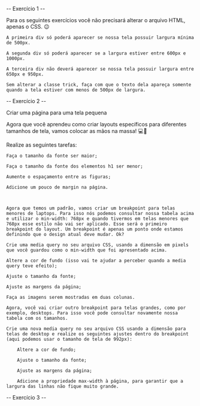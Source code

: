 -- Exercício 1 --

 Para os seguintes exercícios você não precisará alterar o arquivo HTML, apenas o CSS. 😉

    A primeira div só poderá aparecer se nossa tela possuir largura mínima de 500px.

    A segunda div só poderá aparecer se a largura estiver entre 600px e 1000px.

    A terceira div não deverá aparecer se nossa tela possuir largura entre 650px e 950px.

    Sem alterar a classe trick, faça com que o texto dela apareça somente quando a tela estiver com menos de 500px de largura.

-- Exercício 2 --

Criar uma página para uma tela pequena

Agora que você aprendeu como criar layouts específicos para diferentes tamanhos de tela, vamos colocar as mãos na massa! 💻📲

 Realize as seguintes tarefas:

    Faça o tamanho da fonte ser maior;

    Faça o tamanho da fonte dos elementos h1 ser menor;

    Aumente o espaçamento entre as figuras;

    Adicione um pouco de margin na página.



    Agora que temos um padrão, vamos criar um breakpoint para telas menores de laptops. Para isso nós podemos consultar nossa tabela acima e utilizar o min-width: 768px e quando tivermos em telas menores que 768px esse estilo não vai ser aplicado. Esse será o primeiro breakpoint do layout. Um breakpoint é apenas um ponto onde estamos definindo que o design atual deve mudar. Ok?

    Crie uma media query no seu arquivo CSS, usando a dimensão em pixels que você guardou como o min-width que foi apresentado acima.

    Altere a cor de fundo (isso vai te ajudar a perceber quando a media query teve efeito);

    Ajuste o tamanho da fonte;

    Ajuste as margens da página;

    Faça as imagens serem mostradas em duas colunas.

    Agora, você vai criar outro breakpoint para telas grandes, como por exemplo, desktops. Para isso você pode consultar novamente nossa tabela com os tamanhos.

    Crie uma nova media query no seu arquivo CSS usando a dimensão para telas de desktop e realize os seguintes ajustes dentro do breakpoint (aqui podemos usar o tamanho de tela de 992px):

        Altere a cor de fundo;

        Ajuste o tamanho da fonte;

        Ajuste as margens da página;

        Adicione a propriedade max-width à página, para garantir que a largura das linhas não fique muito grande.

-- Exercício 3 --        

